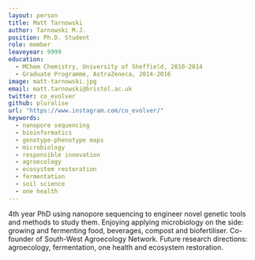 ```yaml
---
layout: person
title: Matt Tarnowski
author: Tarnowski M.J.
position: Ph.D. Student
role: member
leaveyear: 9999 
education:
  - MChem Chemistry, University of Sheffield, 2010-2014
  - Graduate Programme, AstraZeneca, 2014-2016
image: matt-tarnowski.jpg
email: matt.tarnowski@bristol.ac.uk
twitter: co_evolver
github: pluralise
url: "https://www.instagram.com/co_evolver/"
keywords:
  - nanopore sequencing
  - bioinformatics
  - genotype-phenotype maps
  - microbiology
  - responsible innovation
  - agroecology
  - ecosystem restoration
  - fermentation
  - soil science
  - one health
---
```

4th year PhD using nanopore sequencing to engineer novel genetic tools and methods to study them. Enjoying applying microbiology on the side: growing and fermenting food, beverages, compost and biofertiliser. Co-founder of South-West Agroecology Network. Future research directions: agroecology, fermentation, one health and ecosystem restoration.
